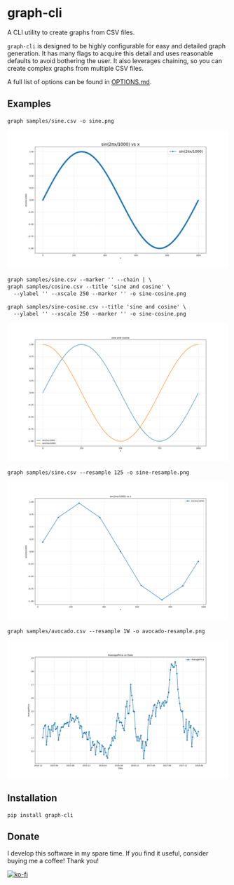 # graph-cli

A CLI utility to create graphs from CSV files.

`graph-cli` is designed to be highly configurable for easy and detailed
graph generation. It has many flags to acquire this detail and uses
reasonable defaults to avoid bothering the user. It also leverages
chaining, so you can create complex graphs from multiple CSV files.

A full list of options can be found in [OPTIONS.md](OPTIONS.md).

## Examples

```
graph samples/sine.csv -o sine.png
```

![sine](screenshots/sine.png)

```
graph samples/sine.csv --marker '' --chain | \
graph samples/cosine.csv --title 'sine and cosine' \
  --ylabel '' --xscale 250 --marker '' -o sine-cosine.png
```

```
graph samples/sine-cosine.csv --title 'sine and cosine' \
  --ylabel '' --xscale 250 --marker '' -o sine-cosine.png
```

![sine-cosine](screenshots/sine-cosine.png)

```
graph samples/sine.csv --resample 125 -o sine-resample.png
```

![sine-resample](screenshots/sine-resample.png)

```
graph samples/avocado.csv --resample 1W -o avocado-resample.png
```

![avocado-resample](screenshots/avocado-resample.png)

## Installation

```
pip install graph-cli
```

## Donate

I develop this software in my spare time. If you find it useful, consider
buying me a coffee! Thank you!

[![ko-fi](https://www.ko-fi.com/img/donate_sm.png)](https://ko-fi.com/O5O0LAWC)
